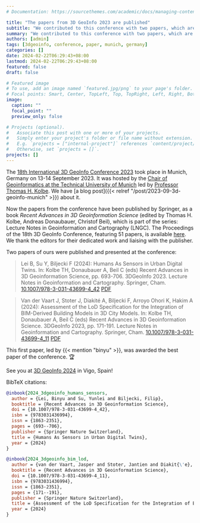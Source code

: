 ```yaml
---
# Documentation: https://sourcethemes.com/academic/docs/managing-content/

title: "The papers from 3D GeoInfo 2023 are published"
subtitle: "We contributed to this conference with two papers, which are now available in a book that is part of the Lecture Notes in Geoinformation and Cartography."
summary: "We contributed to this conference with two papers, which are now available in a book that is part of the Lecture Notes in Geoinformation and Cartography."
authors: [admin]
tags: [3dgeoinfo, conference, paper, munich, germany]
categories: []
date: 2024-02-22T06:29:43+08:00
lastmod: 2024-02-22T06:29:43+08:00
featured: false
draft: false

# Featured image
# To use, add an image named `featured.jpg/png` to your page's folder.
# Focal points: Smart, Center, TopLeft, Top, TopRight, Left, Right, BottomLeft, Bottom, BottomRight.
image:
  caption: ""
  focal_point: ""
  preview_only: false

# Projects (optional).
#   Associate this post with one or more of your projects.
#   Simply enter your project's folder or file name without extension.
#   E.g. `projects = ["internal-project"]` references `content/project/deep-learning/index.md`.
#   Otherwise, set `projects = []`.
projects: []
---
```


The [18th International 3D GeoInfo Conference 2023](https://www.3dgeoinfo.org/3dgeoinfo/) took place in Munich, Germany on 13-14 September 2023.
It was hosted by the [Chair of Geoinformatics at the Technical University of Munich](https://www.asg.ed.tum.de/en/gis/home/) led by [Professor Thomas H. Kolbe](https://www.asg.ed.tum.de/en/gis/our-team/staff/prof-thomas-h-kolbe/).
We have [a blog post]({{< relref "/post/2023-09-3d-geoinfo-munich" >}}) about it.

Now the papers from the conference have been published by Springer, as a book _Recent Advances in 3D Geoinformation Science_ (edited by Thomas H. Kolbe, Andreas Donaubauer, Christof Beil), which is part of the series: Lecture Notes in Geoinformation and Cartography (LNGC). 
The Proceedings of the 18th 3D GeoInfo Conference, featuring 51 papers, is available [here](https://link.springer.com/book/10.1007/978-3-031-43699-4).
We thank the editors for their dedicated work and liaising with the publisher.

Two papers of ours were published and presented at the conference:

> Lei B, Su Y, Biljecki F (2024): Humans As Sensors in Urban Digital Twins. In: Kolbe TH, Donaubauer A, Beil C (eds) Recent Advances in 3D Geoinformation Science, pp. 693-706. 3DGeoInfo 2023. Lecture Notes in Geoinformation and Cartography. Springer, Cham. [<i class="ai ai-doi-square ai"></i> 10.1007/978-3-031-43699-4_42](https://doi.org/10.1007/978-3-031-43699-4_42) [<i class="far fa-file-pdf"></i> PDF](/publication/2024-3-dgeoinfo-humans-sensors/2024-3-dgeoinfo-humans-sensors.pdf)</i>

> Van der Vaart J, Stoter J, Diakité A, Biljecki F, Arroyo Ohori K, Hakim A (2024): Assessment of the LoD Specification for the Integration of BIM-Derived Building Models in 3D City Models. In: Kolbe TH, Donaubauer A, Beil C (eds) Recent Advances in 3D Geoinformation Science. 3DGeoInfo 2023, pp. 171-191. Lecture Notes in Geoinformation and Cartography. Springer, Cham. [<i class="ai ai-doi-square ai"></i> 10.1007/978-3-031-43699-4_11](https://doi.org/10.1007/978-3-031-43699-4_11) [<i class="far fa-file-pdf"></i> PDF](/publication/2024-3-dgeoinfo-bim-lod/2024-3-dgeoinfo-bim-lod.pdf)</i>

This first paper, led by {{< mention "binyu" >}}, was awarded the best paper of the conference. 🏆

See you at [3D GeoInfo 2024](https://3dgeoinfoeg-ice.webs.uvigo.es) in Vigo, Spain!

BibTeX citations:
```bibtex
@inbook{2024_3dgeoinfo_humans_sensors,
  author = {Lei, Binyu and Su, Yunlei and Biljecki, Filip},
  booktitle = {Recent Advances in 3D Geoinformation Science},
  doi = {10.1007/978-3-031-43699-4_42},
  isbn = {9783031436994},
  issn = {1863-2351},
  pages = {693--706},
  publisher = {Springer Nature Switzerland},
  title = {Humans As Sensors in Urban Digital Twins},
  year = {2024}
}
```

```bibtex
@inbook{2024_3dgeoinfo_bim_lod,
  author = {van der Vaart, Jasper and Stoter, Jantien and Diakit{\'e}, Abdoulaye and Biljecki, Filip and Arroyo Ohori, Ken and Hakim, Amir},
  booktitle = {Recent Advances in 3D Geoinformation Science},
  doi = {10.1007/978-3-031-43699-4_11},
  isbn = {9783031436994},
  issn = {1863-2351},
  pages = {171--191},
  publisher = {Springer Nature Switzerland},
  title = {Assessment of the LoD Specification for the Integration of BIM-Derived Building Models in 3D City Models},
  year = {2024}
}
```

